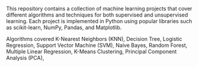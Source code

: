 This repository contains a collection of machine learning projects that cover different algorithms and techniques for both supervised and unsupervised learning.
Each project is implemented in Python using popular libraries such as scikit-learn, NumPy, Pandas, and Matplotlib.


Algorithms covered
    K-Nearest Neighbors (KNN),
    Decision Tree,
    Logistic Regression,
    Support Vector Machine (SVM),
    Naive Bayes,
    Random Forest,
    Multiple Linear Regression,
    K-Means Clustering,
    Principal Component Analysis (PCA),
